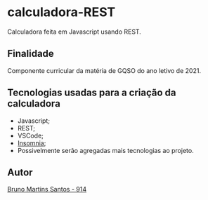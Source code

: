 # calculadora-REST
Calculadora feita em Javascript usando REST.

## Finalidade
Componente curricular da matéria de GQSO do ano letivo de 2021.

## Tecnologias usadas para a criação da calculadora
* Javascript;
* REST;
* VSCode;
* [Insomnia](https://insomnia.rest/);
* Possivelmente serão agregadas mais tecnologias ao projeto.

## Autor
[Bruno Martins Santos - 914](https://github.com/brunnomenxa)
